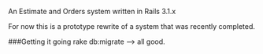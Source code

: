 An Estimate and Orders system written in Rails 3.1.x

For now this is a prototype rewrite of a system that was recently
completed. 

###Getting it going
rake db:migrate --> all good.
